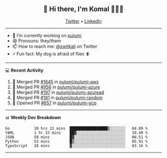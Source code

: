 <h2 align="center"> 👋 Hi there, I'm Komal 🧑🏾‍💻 </h2>
<p align="center">
    <a href="https://twitter.com/zwitkali">Twitter</a> •
    <a href="https://www.linkedin.com/in/komal-ali/">LinkedIn</a>
</p>

--------

- 🔭 I’m currently working on [pulumi](https://github.com/pulumi/pulumi)
- 😄 Pronouns: they/them
- 📫 How to reach me: [@zwitkali](https://twitter.com/zwitkali) on Twitter
- ⚡ Fun fact: My dog is afraid of flies 🪰

--------
💻 **Recent Activity**

<!--START_SECTION:activity-->
1. 🎉 Merged PR [#1645](https://github.com/pulumi/pulumi-aws/pull/1645) in [pulumi/pulumi-aws](https://github.com/pulumi/pulumi-aws)
2. 🎉 Merged PR [#956](https://github.com/pulumi/pulumi-azure/pull/956) in [pulumi/pulumi-azure](https://github.com/pulumi/pulumi-azure)
3. 🎉 Merged PR [#197](https://github.com/pulumi/pulumi-azuread/pull/197) in [pulumi/pulumi-azuread](https://github.com/pulumi/pulumi-azuread)
4. 🎉 Merged PR [#181](https://github.com/pulumi/pulumi-random/pull/181) in [pulumi/pulumi-random](https://github.com/pulumi/pulumi-random)
5. 💪 Opened PR [#657](https://github.com/pulumi/pulumi-gcp/pull/657) in [pulumi/pulumi-gcp](https://github.com/pulumi/pulumi-gcp)
<!--END_SECTION:activity-->

--------

📊 **Weekly Dev Breakdown**
<!--START_SECTION:waka-->
```text
Go           10 hrs 22 mins  █████████████████▒░░░░░░░   68.89 % 
YAML         1 hr 33 mins    ██▓░░░░░░░░░░░░░░░░░░░░░░   10.40 % 
JSON         58 mins         █▓░░░░░░░░░░░░░░░░░░░░░░░   06.51 % 
Python       53 mins         █▒░░░░░░░░░░░░░░░░░░░░░░░   05.91 % 
TypeScript   28 mins         ▓░░░░░░░░░░░░░░░░░░░░░░░░   03.16 % 
```
<!--END_SECTION:waka-->

--------